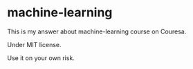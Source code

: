 machine-learning
================
This is my answer about machine-learning course on Couresa.

Under MIT license. 

Use it on your own risk. 
